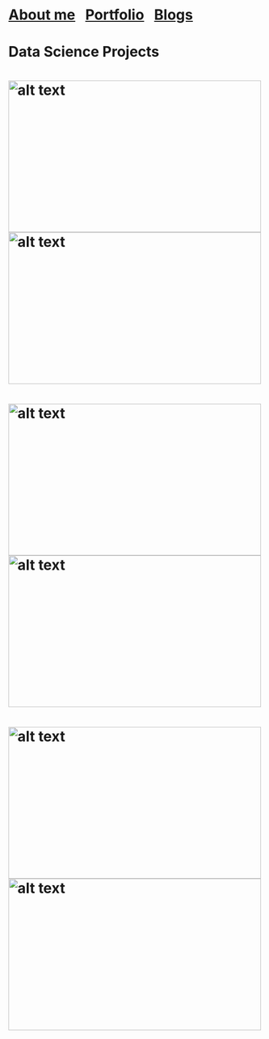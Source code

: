 # [About me](https://www.linkedin.com/in/charliethomas20121999/) &nbsp; [Portfolio]( https://charliethomasct82.github.io/Charlie-Portfolio/) &nbsp; [Blogs](https://medium.com/new-story)
# Data Science Projects

# [<img src="https://github.com/charliethomasct82/Charlie-Portfolio/assets/93368865/29e55dfc-4e9f-4cbb-ab3f-1a604e5bf689" alt="alt text" width="500" height="300">](https://github.com/charliethomasct82/Bike_sharing_regression) [<img src="https://github.com/charliethomasct82/Charlie-Portfolio/assets/93368865/45cca87e-628f-4ee4-b02d-64664ddeba1f" alt="alt text" width="500" height="300">](https://github.com/charliethomasct82/Research_Thesis) 

# [<img src="https://github.com/charliethomasct82/Charlie-Portfolio/assets/93368865/b748c152-48f1-4062-a6ea-1db8edff350c" alt="alt text" width="500" height="300">](https://github.com/charliethomasct82/Research_Thesis) [<img src="https://github.com/charliethomasct82/Charlie-Portfolio/assets/93368865/252096da-5bab-42af-b22e-63242a40a2ff" alt="alt text" width="500" height="300">](https://github.com/charliethomasct82/Automatic_ticket_classification)

# [<img src="https://github.com/charliethomasct82/Charlie-Portfolio/assets/93368865/042f50fa-e145-4b70-9bd4-77a3b24837bd" alt="alt text" width="500" height="300">](https://github.com/charliethomasct82/Gesture-Recognition) [<img src="https://github.com/charliethomasct82/Charlie-Portfolio/assets/93368865/252096da-5bab-42af-b22e-63242a40a2ff" alt="alt text" width="500" height="300">](https://github.com/charliethomasct82/Automatic_ticket_classification)


